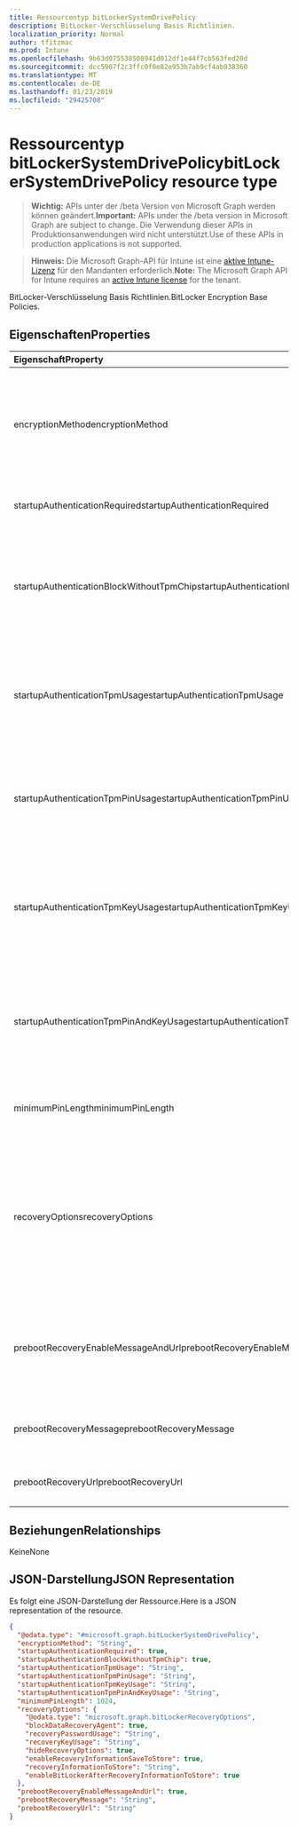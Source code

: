 ```yaml
---
title: Ressourcentyp bitLockerSystemDrivePolicy
description: BitLocker-Verschlüsselung Basis Richtlinien.
localization_priority: Normal
author: tfitzmac
ms.prod: Intune
ms.openlocfilehash: 9b63d075538508941d012df1e44f7cb563fed20d
ms.sourcegitcommit: dcc5907f2c3ffc0f0e82e953b7ab9cf4ab938360
ms.translationtype: MT
ms.contentlocale: de-DE
ms.lasthandoff: 01/23/2019
ms.locfileid: "29425708"
---
```

# <a name="bitlockersystemdrivepolicy-resource-type"></a><span data-ttu-id="cfe5c-103">Ressourcentyp bitLockerSystemDrivePolicy</span><span class="sxs-lookup"><span data-stu-id="cfe5c-103">bitLockerSystemDrivePolicy resource type</span></span>

> <span data-ttu-id="cfe5c-104">**Wichtig:** APIs unter der /beta Version von Microsoft Graph werden können geändert.</span><span class="sxs-lookup"><span data-stu-id="cfe5c-104">**Important:** APIs under the /beta version in Microsoft Graph are subject to change.</span></span> <span data-ttu-id="cfe5c-105">Die Verwendung dieser APIs in Produktionsanwendungen wird nicht unterstützt.</span><span class="sxs-lookup"><span data-stu-id="cfe5c-105">Use of these APIs in production applications is not supported.</span></span>

> <span data-ttu-id="cfe5c-106">**Hinweis:** Die Microsoft Graph-API für Intune ist eine [aktive Intune-Lizenz](https://go.microsoft.com/fwlink/?linkid=839381) für den Mandanten erforderlich.</span><span class="sxs-lookup"><span data-stu-id="cfe5c-106">**Note:** The Microsoft Graph API for Intune requires an [active Intune license](https://go.microsoft.com/fwlink/?linkid=839381) for the tenant.</span></span>

<span data-ttu-id="cfe5c-107">BitLocker-Verschlüsselung Basis Richtlinien.</span><span class="sxs-lookup"><span data-stu-id="cfe5c-107">BitLocker Encryption Base Policies.</span></span>

## <a name="properties"></a><span data-ttu-id="cfe5c-108">Eigenschaften</span><span class="sxs-lookup"><span data-stu-id="cfe5c-108">Properties</span></span>
|<span data-ttu-id="cfe5c-109">Eigenschaft</span><span class="sxs-lookup"><span data-stu-id="cfe5c-109">Property</span></span>|<span data-ttu-id="cfe5c-110">Typ</span><span class="sxs-lookup"><span data-stu-id="cfe5c-110">Type</span></span>|<span data-ttu-id="cfe5c-111">Beschreibung</span><span class="sxs-lookup"><span data-stu-id="cfe5c-111">Description</span></span>|
|:---|:---|:---|
|<span data-ttu-id="cfe5c-112">encryptionMethod</span><span class="sxs-lookup"><span data-stu-id="cfe5c-112">encryptionMethod</span></span>|[<span data-ttu-id="cfe5c-113">bitLockerEncryptionMethod</span><span class="sxs-lookup"><span data-stu-id="cfe5c-113">bitLockerEncryptionMethod</span></span>](../resources/intune-deviceconfig-bitlockerencryptionmethod.md)|<span data-ttu-id="cfe5c-114">Wählen Sie die Verschlüsselungsmethode für Betriebssystemlaufwerke.</span><span class="sxs-lookup"><span data-stu-id="cfe5c-114">Select the encryption method for operating system drives.</span></span> <span data-ttu-id="cfe5c-115">Mögliche Werte: sind `aesCbc128`, `aesCbc256`, `xtsAes128` und `xtsAes256`.</span><span class="sxs-lookup"><span data-stu-id="cfe5c-115">Possible values are: `aesCbc128`, `aesCbc256`, `xtsAes128`, `xtsAes256`.</span></span>|
|<span data-ttu-id="cfe5c-116">startupAuthenticationRequired</span><span class="sxs-lookup"><span data-stu-id="cfe5c-116">startupAuthenticationRequired</span></span>|<span data-ttu-id="cfe5c-117">Boolean</span><span class="sxs-lookup"><span data-stu-id="cfe5c-117">Boolean</span></span>|<span data-ttu-id="cfe5c-118">Erfordert zusätzliche Authentifizierung beim Start.</span><span class="sxs-lookup"><span data-stu-id="cfe5c-118">Require additional authentication at startup.</span></span>|
|<span data-ttu-id="cfe5c-119">startupAuthenticationBlockWithoutTpmChip</span><span class="sxs-lookup"><span data-stu-id="cfe5c-119">startupAuthenticationBlockWithoutTpmChip</span></span>|<span data-ttu-id="cfe5c-120">Boolean</span><span class="sxs-lookup"><span data-stu-id="cfe5c-120">Boolean</span></span>|<span data-ttu-id="cfe5c-121">Gibt an, ob BitLocker ohne kompatibles TPM zulassen (erfordert ein Kennwort oder einen Startschlüssel auf einem USB flash-Laufwerk).</span><span class="sxs-lookup"><span data-stu-id="cfe5c-121">Indicates whether to allow BitLocker without a compatible TPM (requires a password or a startup key on a USB flash drive).</span></span>|
|<span data-ttu-id="cfe5c-122">startupAuthenticationTpmUsage</span><span class="sxs-lookup"><span data-stu-id="cfe5c-122">startupAuthenticationTpmUsage</span></span>|[<span data-ttu-id="cfe5c-123">configurationUsage</span><span class="sxs-lookup"><span data-stu-id="cfe5c-123">configurationUsage</span></span>](../resources/intune-deviceconfig-configurationusage.md)|<span data-ttu-id="cfe5c-124">Gibt an, ob TPM Start zulässig/erforderlich/nicht zulässig ist.</span><span class="sxs-lookup"><span data-stu-id="cfe5c-124">Indicates if TPM startup is allowed/required/disallowed.</span></span> <span data-ttu-id="cfe5c-125">Mögliche Werte sind: `blocked`, `required` und `allowed`.</span><span class="sxs-lookup"><span data-stu-id="cfe5c-125">Possible values are: `blocked`, `required`, `allowed`.</span></span>|
|<span data-ttu-id="cfe5c-126">startupAuthenticationTpmPinUsage</span><span class="sxs-lookup"><span data-stu-id="cfe5c-126">startupAuthenticationTpmPinUsage</span></span>|[<span data-ttu-id="cfe5c-127">configurationUsage</span><span class="sxs-lookup"><span data-stu-id="cfe5c-127">configurationUsage</span></span>](../resources/intune-deviceconfig-configurationusage.md)|<span data-ttu-id="cfe5c-128">Gibt an, ob TPM Startup Pin zulässig/erforderlich/nicht zulässig ist.</span><span class="sxs-lookup"><span data-stu-id="cfe5c-128">Indicates if TPM startup pin is allowed/required/disallowed.</span></span> <span data-ttu-id="cfe5c-129">Mögliche Werte sind: `blocked`, `required` und `allowed`.</span><span class="sxs-lookup"><span data-stu-id="cfe5c-129">Possible values are: `blocked`, `required`, `allowed`.</span></span>|
|<span data-ttu-id="cfe5c-130">startupAuthenticationTpmKeyUsage</span><span class="sxs-lookup"><span data-stu-id="cfe5c-130">startupAuthenticationTpmKeyUsage</span></span>|[<span data-ttu-id="cfe5c-131">configurationUsage</span><span class="sxs-lookup"><span data-stu-id="cfe5c-131">configurationUsage</span></span>](../resources/intune-deviceconfig-configurationusage.md)|<span data-ttu-id="cfe5c-132">Gibt an, ob TPM zum Starten des Schlüssel zulässig/erforderlich/nicht zulässig ist.</span><span class="sxs-lookup"><span data-stu-id="cfe5c-132">Indicates if TPM startup key is allowed/required/disallowed.</span></span> <span data-ttu-id="cfe5c-133">Mögliche Werte sind: `blocked`, `required` und `allowed`.</span><span class="sxs-lookup"><span data-stu-id="cfe5c-133">Possible values are: `blocked`, `required`, `allowed`.</span></span>|
|<span data-ttu-id="cfe5c-134">startupAuthenticationTpmPinAndKeyUsage</span><span class="sxs-lookup"><span data-stu-id="cfe5c-134">startupAuthenticationTpmPinAndKeyUsage</span></span>|[<span data-ttu-id="cfe5c-135">configurationUsage</span><span class="sxs-lookup"><span data-stu-id="cfe5c-135">configurationUsage</span></span>](../resources/intune-deviceconfig-configurationusage.md)|<span data-ttu-id="cfe5c-136">Gibt an, ob TPM Start anheften und Schlüssel sind zulässig/erforderlich/nicht zulässig.</span><span class="sxs-lookup"><span data-stu-id="cfe5c-136">Indicates if TPM startup pin key and key are allowed/required/disallowed.</span></span> <span data-ttu-id="cfe5c-137">Mögliche Werte sind: `blocked`, `required` und `allowed`.</span><span class="sxs-lookup"><span data-stu-id="cfe5c-137">Possible values are: `blocked`, `required`, `allowed`.</span></span>|
|<span data-ttu-id="cfe5c-138">minimumPinLength</span><span class="sxs-lookup"><span data-stu-id="cfe5c-138">minimumPinLength</span></span>|<span data-ttu-id="cfe5c-139">Int32</span><span class="sxs-lookup"><span data-stu-id="cfe5c-139">Int32</span></span>|<span data-ttu-id="cfe5c-140">Gibt die minimale Länge des Startup Pin an.</span><span class="sxs-lookup"><span data-stu-id="cfe5c-140">Indicates the minimum length of startup pin.</span></span> <span data-ttu-id="cfe5c-141">Gültige Werte 4 bis 20</span><span class="sxs-lookup"><span data-stu-id="cfe5c-141">Valid values 4 to 20</span></span>|
|<span data-ttu-id="cfe5c-142">recoveryOptions</span><span class="sxs-lookup"><span data-stu-id="cfe5c-142">recoveryOptions</span></span>|[<span data-ttu-id="cfe5c-143">bitLockerRecoveryOptions</span><span class="sxs-lookup"><span data-stu-id="cfe5c-143">bitLockerRecoveryOptions</span></span>](../resources/intune-deviceconfig-bitlockerrecoveryoptions.md)|<span data-ttu-id="cfe5c-144">BitLocker verschlüsselt Betriebssystemlaufwerke in Abwesenheit der erforderlichen Startup Schlüsselinformationen wiederherstellen können.</span><span class="sxs-lookup"><span data-stu-id="cfe5c-144">Allows to recover BitLocker encrypted operating system drives in the absence of the required startup key information.</span></span> <span data-ttu-id="cfe5c-145">Diese Einstellung wird angewendet, wenn Sie BitLocker aktivieren.</span><span class="sxs-lookup"><span data-stu-id="cfe5c-145">This policy setting is applied when you turn on BitLocker.</span></span>|
|<span data-ttu-id="cfe5c-146">prebootRecoveryEnableMessageAndUrl</span><span class="sxs-lookup"><span data-stu-id="cfe5c-146">prebootRecoveryEnableMessageAndUrl</span></span>|<span data-ttu-id="cfe5c-147">Boolean</span><span class="sxs-lookup"><span data-stu-id="cfe5c-147">Boolean</span></span>|<span data-ttu-id="cfe5c-148">Aktivieren Sie vor dem Start Recovery Nachrichten- und Url.</span><span class="sxs-lookup"><span data-stu-id="cfe5c-148">Enable pre-boot recovery message and Url.</span></span> <span data-ttu-id="cfe5c-149">Wenn RequireStartupAuthentication auf false festgelegt ist, wirkt sich dieser Wert nicht.</span><span class="sxs-lookup"><span data-stu-id="cfe5c-149">If requireStartupAuthentication is false, this value does not affect.</span></span>|
|<span data-ttu-id="cfe5c-150">prebootRecoveryMessage</span><span class="sxs-lookup"><span data-stu-id="cfe5c-150">prebootRecoveryMessage</span></span>|<span data-ttu-id="cfe5c-151">Zeichenfolge</span><span class="sxs-lookup"><span data-stu-id="cfe5c-151">String</span></span>|<span data-ttu-id="cfe5c-152">Definiert eine benutzerdefinierte Wiederherstellung Nachricht.</span><span class="sxs-lookup"><span data-stu-id="cfe5c-152">Defines a custom recovery message.</span></span>|
|<span data-ttu-id="cfe5c-153">prebootRecoveryUrl</span><span class="sxs-lookup"><span data-stu-id="cfe5c-153">prebootRecoveryUrl</span></span>|<span data-ttu-id="cfe5c-154">Zeichenfolge</span><span class="sxs-lookup"><span data-stu-id="cfe5c-154">String</span></span>|<span data-ttu-id="cfe5c-155">Definiert eine benutzerdefinierte Wiederherstellung-URL.</span><span class="sxs-lookup"><span data-stu-id="cfe5c-155">Defines a custom recovery URL.</span></span>|

## <a name="relationships"></a><span data-ttu-id="cfe5c-156">Beziehungen</span><span class="sxs-lookup"><span data-stu-id="cfe5c-156">Relationships</span></span>
<span data-ttu-id="cfe5c-157">Keine</span><span class="sxs-lookup"><span data-stu-id="cfe5c-157">None</span></span>

## <a name="json-representation"></a><span data-ttu-id="cfe5c-158">JSON-Darstellung</span><span class="sxs-lookup"><span data-stu-id="cfe5c-158">JSON Representation</span></span>
<span data-ttu-id="cfe5c-159">Es folgt eine JSON-Darstellung der Ressource.</span><span class="sxs-lookup"><span data-stu-id="cfe5c-159">Here is a JSON representation of the resource.</span></span>
<!-- {
  "blockType": "resource",
  "@odata.type": "microsoft.graph.bitLockerSystemDrivePolicy"
}
-->
``` json
{
  "@odata.type": "#microsoft.graph.bitLockerSystemDrivePolicy",
  "encryptionMethod": "String",
  "startupAuthenticationRequired": true,
  "startupAuthenticationBlockWithoutTpmChip": true,
  "startupAuthenticationTpmUsage": "String",
  "startupAuthenticationTpmPinUsage": "String",
  "startupAuthenticationTpmKeyUsage": "String",
  "startupAuthenticationTpmPinAndKeyUsage": "String",
  "minimumPinLength": 1024,
  "recoveryOptions": {
    "@odata.type": "microsoft.graph.bitLockerRecoveryOptions",
    "blockDataRecoveryAgent": true,
    "recoveryPasswordUsage": "String",
    "recoveryKeyUsage": "String",
    "hideRecoveryOptions": true,
    "enableRecoveryInformationSaveToStore": true,
    "recoveryInformationToStore": "String",
    "enableBitLockerAfterRecoveryInformationToStore": true
  },
  "prebootRecoveryEnableMessageAndUrl": true,
  "prebootRecoveryMessage": "String",
  "prebootRecoveryUrl": "String"
}
```




